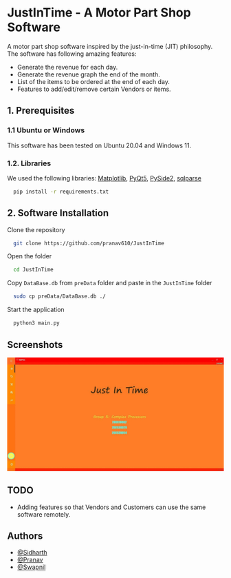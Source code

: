 # JustInTime - A Motor Part Shop Software

A motor part shop software inspired by the just-in-time (JIT) philosophy. <br />
The software has following amazing features:

<ul>
    <li>Generate the revenue for each day.</li>
    <li>Generate the revenue graph the end of the month.</li>
    <li>List of the items to be ordered at the end of each day.</li>
    <li>Features to add/edit/remove certain Vendors or items.</li>
</ul>


## 1. Prerequisites
### 1.1 **Ubuntu** or **Windows**
This software has been tested on Ubuntu 20.04 and Windows 11.

### 1.2. **Libraries** 
We used the following libraries:  [Matplotlib](https://matplotlib.org/), [PyQt5](https://pypi.org/project/PyQt5/), [PySide2](https://pypi.org/project/PySide2/), [sqlparse](https://pypi.org/project/sqlparse/) 
```bash
  pip install -r requirements.txt
```
## 2. Software Installation
Clone the repository
```bash
  git clone https://github.com/pranav610/JustInTime
```

Open the folder
```bash
  cd JustInTime
```

Copy ```DataBase.db``` from ```preData``` folder and paste in the ```JustInTime``` folder
```bash
  sudo cp preData/DataBase.db ./
```
Start the application

```bash
  python3 main.py
```

## Screenshots

<img src = "./images/SoftwareOverview.gif" alt = "main.gif" />

  
## TODO

- Adding features so that Vendors and Customers can use the same software remotely.

  
## Authors

- [@Sidharth](https://github.com/sidvisw)
- [@Pranav](https://github.com/pranav610)
- [@Swapnil](https://github.com/linpawsivsasay123)

  